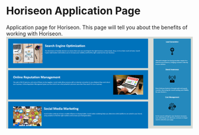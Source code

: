 # Horiseon Application Page
Application page for Horiseon. This page will tell you about the benefits of working with Horiseon.
![](./assets/images/horiseon.png)
